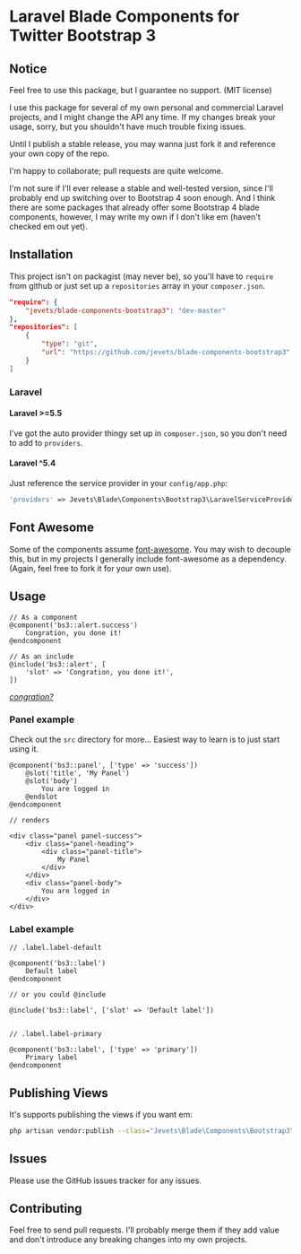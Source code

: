 # Laravel Blade Components for Twitter Bootstrap 3 

## Notice

Feel free to use this package, but I guarantee no support. (MIT license)

I use this package for several of my own personal and commercial Laravel projects, and I might change the API any time. If my changes break your usage, sorry, but you shouldn't have much trouble fixing issues. 

Until I publish a stable release, you may wanna just fork it and reference your own copy of the repo.

I'm happy to collaborate; pull requests are quite welcome. 

I'm not sure if I'll ever release a stable and well-tested version, since I'll probably end up switching over to Bootstrap 4 soon enough. And I think there are some packages that already offer some Bootstrap 4 blade components, however, I may write my own if I don't like em (haven't checked em out yet).


## Installation

This project isn't on packagist (may never be), so you'll have to `require` from github or just set up a `repositories` array in your `composer.json`.

```json
"require": {
    "jevets/blade-components-bootstrap3": "dev-master"
},
"repositories": [
    {
        "type": "git",
        "url": "https://github.com/jevets/blade-components-bootstrap3"
    }
]
```

### Laravel

#### Laravel >=5.5

I've got the auto provider thingy set up in `composer.json`, so you don't need to add to `providers`.

#### Laravel ^5.4

Just reference the service provider in your `config/app.php`:

```php
'providers' => Jevets\Blade\Components\Bootstrap3\LaravelServiceProvider::class,
```

## Font Awesome

Some of the components assume [font-awesome](http://fontawesome.io/). You may wish to decouple this, but in my projects I generally include font-awesome as a dependency. (Again, feel free to fork it for your own use).

## Usage

```blade
// As a component
@component('bs3::alert.success')
    Congration, you done it!
@endcomponent

// As an include
@include('bs3::alert', [
    'slot' => 'Congration, you done it!',
])
```

*[congration?](https://i.imgur.com/DAAN8yB.jpg)*

### Panel example

Check out the `src` directory for more... Easiest way to learn is to just start using it.

```blade
@component('bs3::panel', ['type' => 'success'])
    @slot('title', 'My Panel')
    @slot('body')
        You are logged in
    @endslot
@endcomponent

// renders

<div class="panel panel-success">
    <div class="panel-heading">
        <div class="panel-title">
            My Panel
        </div>
    </div>
    <div class="panel-body">
        You are logged in
    </div>
</div>
```

### Label example

```blade
// .label.label-default

@component('bs3::label')
    Default label
@endcomponent

// or you could @include

@include('bs3::label', ['slot' => 'Default label'])


// .label.label-primary

@component('bs3::label', ['type' => 'primary'])
    Primary label
@endcomponent
```

## Publishing Views

It's supports publishing the views if you want em:

```sh
php artisan vendor:publish --class="Jevets\Blade\Components\Bootstrap3\LaravelServiceProvider"
```

## Issues

Please use the GitHub issues tracker for any issues.

## Contributing

Feel free to send pull requests. I'll probably merge them if they add value and don't introduce any breaking changes into my own projects.


